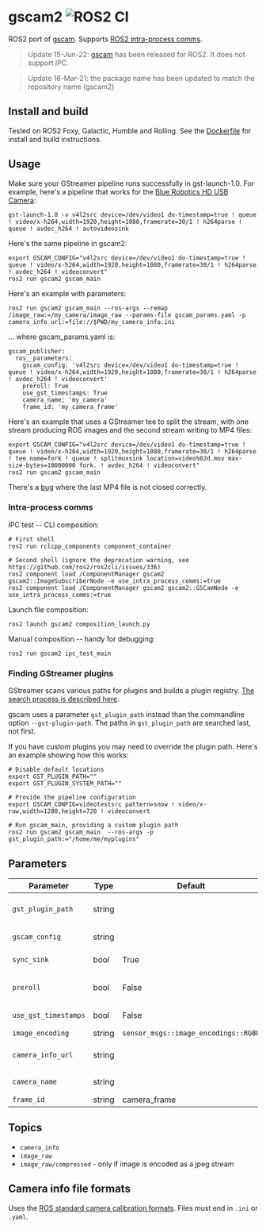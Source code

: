 # gscam2 ![ROS2 CI](https://github.com/clydemcqueen/gscam2/actions/workflows/build_test.yml/badge.svg?branch=main)

ROS2 port of [gscam](https://github.com/ros-drivers/gscam).
Supports [ROS2 intra-process comms](https://index.ros.org//doc/ros2/Tutorials/Intra-Process-Communication/).

> Update 15-Jun-22: [gscam](https://index.ros.org/p/gscam/github-ros-drivers-gscam/) has been released for ROS2. It does not support IPC.

> Update 16-Mar-21: the package name has been updated to match the repository name (gscam2)

## Install and build

Tested on ROS2 Foxy, Galactic, Humble and Rolling.
See the [Dockerfile](Dockerfile) for install and build instructions.

## Usage

Make sure your GStreamer pipeline runs successfully in gst-launch-1.0.
For example, here's a pipeline that works for the [Blue Robotics HD USB Camera](https://bluerobotics.com/store/sensors-sonars-cameras/cameras/cam-usb-low-light-r1/):
~~~
gst-launch-1.0 -v v4l2src device=/dev/video1 do-timestamp=true ! queue ! video/x-h264,width=1920,height=1080,framerate=30/1 ! h264parse ! queue ! avdec_h264 ! autovideosink
~~~

Here's the same pipeline in gscam2:
~~~
export GSCAM_CONFIG="v4l2src device=/dev/video1 do-timestamp=true ! queue ! video/x-h264,width=1920,height=1080,framerate=30/1 ! h264parse ! avdec_h264 ! videoconvert"
ros2 run gscam2 gscam_main
~~~

Here's an example with parameters:
~~~
ros2 run gscam2 gscam_main --ros-args --remap /image_raw:=/my_camera/image_raw --params-file gscam_params.yaml -p camera_info_url:=file://$PWD/my_camera_info.ini
~~~
... where gscam_params.yaml is:
~~~
gscam_publisher:
  ros__parameters:
    gscam_config: 'v4l2src device=/dev/video1 do-timestamp=true ! queue ! video/x-h264,width=1920,height=1080,framerate=30/1 ! h264parse ! avdec_h264 ! videoconvert'
    preroll: True
    use_gst_timestamps: True
    camera_name: 'my_camera'
    frame_id: 'my_camera_frame'
~~~

Here's an example that uses a GStreamer tee to split the stream, with one stream producing ROS images
and the second stream writing to MP4 files:
~~~
export GSCAM_CONFIG="v4l2src device=/dev/video1 do-timestamp=true ! queue ! video/x-h264,width=1920,height=1080,framerate=30/1 ! h264parse ! tee name=fork ! queue ! splitmuxsink location=video%02d.mov max-size-bytes=10000000 fork. ! avdec_h264 ! videoconvert"
ros2 run gscam2 gscam_main
~~~
There's a [bug](https://github.com/clydemcqueen/gscam2/issues/4) where the last MP4 file is not closed correctly.

### Intra-process comms

IPC test -- CLI composition:
~~~
# First shell
ros2 run rclcpp_components component_container

# Second shell (ignore the deprecation warning, see https://github.com/ros2/ros2cli/issues/336)
ros2 component load /ComponentManager gscam2 gscam2::ImageSubscriberNode -e use_intra_process_comms:=true
ros2 component load /ComponentManager gscam2 gscam2::GSCamNode -e use_intra_process_comms:=true
~~~

Launch file composition:
~~~
ros2 launch gscam2 composition_launch.py
~~~

Manual composition -- handy for debugging:
~~~
ros2 run gscam2 ipc_test_main
~~~

### Finding GStreamer plugins

GStreamer scans various paths for plugins and builds a plugin registry.
[The search process is described here](https://gstreamer.freedesktop.org/documentation/gstreamer/gstregistry.html?gi-language=c).

gscam uses a parameter `gst_plugin_path` instead than the commandline option `--gst-plugin-path`.
The paths in `gst_plugin_path` are searched last, not first.

If you have custom plugins you may need to override the plugin path. Here's an example showing how this works:
~~~
# Disable default locations
export GST_PLUGIN_PATH=""
export GST_PLUGIN_SYSTEM_PATH=""

# Provide the pipeline configuration
export GSCAM_CONFIG=videotestsrc pattern=snow ! video/x-raw,width=1280,height=720 ! videoconvert

# Run gscam_main, providing a custom plugin path
ros2 run gscam2 gscam_main  --ros-args -p gst_plugin_path:="/home/me/myplugins"
~~~

## Parameters

| Parameter | Type | Default | Notes |
|---|---|---|---|
| `gst_plugin_path` | string | | Similar to `--gst-plugin-path`, searchs path for plugins |
| `gscam_config` | string | | GStreamer pipeline configuration |
| `sync_sink` | bool | True | Enable GstBaseSink synchronization |
| `preroll` | bool | False | Transition to GST_STATE_PLAYING twice |
| `use_gst_timestamps` | bool | False | Use gst time instead of ROS time |
| `image_encoding` | string | `sensor_msgs::image_encodings::RGB8` |  ROS image encoding |
| `camera_info_url` | string | | URL to camera info file, e.g., `file:///path/to/file` |
| `camera_name` | string | | Replaces `${NAME}` in the URL  |
| `frame_id` | string | camera_frame | Camera frame ID |

## Topics
- `camera_info`
- `image_raw`
- `image_raw/compressed` - only if image is encoded as a jpeg stream 

## Camera info file formats

Uses the [ROS standard camera calibration formats](http://wiki.ros.org/camera_calibration_parsers?distro=melodic).
Files must end in `.ini` or `.yaml`.


